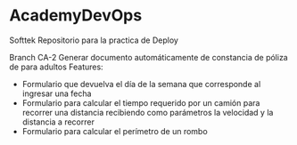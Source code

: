 # AcademyDevOps
Softtek
Repositorio para la practica de Deploy

Branch CA-2
Generar documento automáticamente de constancia de póliza de para adultos
Features:
- Formulario que devuelva el día de la semana que corresponde al ingresar una fecha
- Formulario para calcular el tiempo requerido por un camión para recorrer una distancia recibiendo 
como parámetros la velocidad y la distancia a recorrer
- Formulario para calcular el perímetro de un rombo
